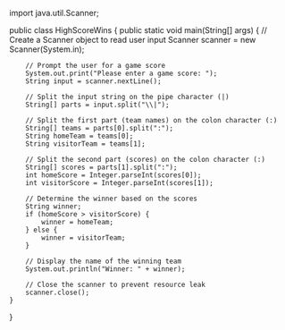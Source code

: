 import java.util.Scanner;

public class HighScoreWins {
    public static void main(String[] args) {
        // Create a Scanner object to read user input
        Scanner scanner = new Scanner(System.in);

        // Prompt the user for a game score
        System.out.print("Please enter a game score: ");
        String input = scanner.nextLine();

        // Split the input string on the pipe character (|)
        String[] parts = input.split("\\|");

        // Split the first part (team names) on the colon character (:)
        String[] teams = parts[0].split(":");
        String homeTeam = teams[0];
        String visitorTeam = teams[1];

        // Split the second part (scores) on the colon character (:)
        String[] scores = parts[1].split(":");
        int homeScore = Integer.parseInt(scores[0]);
        int visitorScore = Integer.parseInt(scores[1]);

        // Determine the winner based on the scores
        String winner;
        if (homeScore > visitorScore) {
            winner = homeTeam;
        } else {
            winner = visitorTeam;
        }

        // Display the name of the winning team
        System.out.println("Winner: " + winner);

        // Close the scanner to prevent resource leak
        scanner.close();
    }
}
